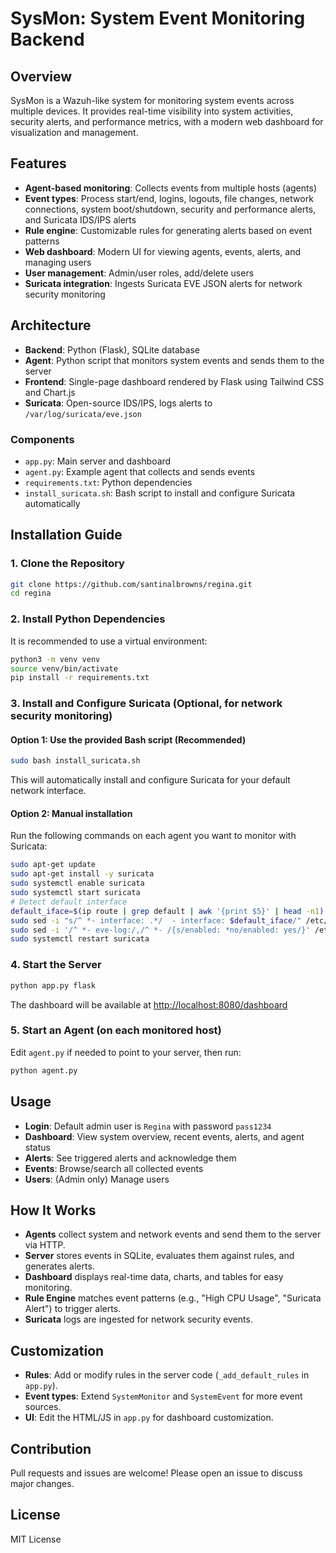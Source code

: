 # SysMon: System Event Monitoring Backend

## Overview
SysMon is a Wazuh-like system for monitoring system events across multiple devices. It provides real-time visibility into system activities, security alerts, and performance metrics, with a modern web dashboard for visualization and management.

## Features
- **Agent-based monitoring**: Collects events from multiple hosts (agents)
- **Event types**: Process start/end, logins, logouts, file changes, network connections, system boot/shutdown, security and performance alerts, and Suricata IDS/IPS alerts
- **Rule engine**: Customizable rules for generating alerts based on event patterns
- **Web dashboard**: Modern UI for viewing agents, events, alerts, and managing users
- **User management**: Admin/user roles, add/delete users
- **Suricata integration**: Ingests Suricata EVE JSON alerts for network security monitoring

## Architecture
- **Backend**: Python (Flask), SQLite database
- **Agent**: Python script that monitors system events and sends them to the server
- **Frontend**: Single-page dashboard rendered by Flask using Tailwind CSS and Chart.js
- **Suricata**: Open-source IDS/IPS, logs alerts to `/var/log/suricata/eve.json`

### Components
- `app.py`: Main server and dashboard
- `agent.py`: Example agent that collects and sends events
- `requirements.txt`: Python dependencies
- `install_suricata.sh`: Bash script to install and configure Suricata automatically

## Installation Guide

### 1. Clone the Repository
```bash
git clone https://github.com/santinalbrowns/regina.git
cd regina
```

### 2. Install Python Dependencies
It is recommended to use a virtual environment:
```bash
python3 -m venv venv
source venv/bin/activate
pip install -r requirements.txt
```

### 3. Install and Configure Suricata (Optional, for network security monitoring)
#### Option 1: Use the provided Bash script (Recommended)
```bash
sudo bash install_suricata.sh
```
This will automatically install and configure Suricata for your default network interface.

#### Option 2: Manual installation
Run the following commands on each agent you want to monitor with Suricata:
```bash
sudo apt-get update
sudo apt-get install -y suricata
sudo systemctl enable suricata
sudo systemctl start suricata
# Detect default interface
default_iface=$(ip route | grep default | awk '{print $5}' | head -n1)
sudo sed -i "s/^ *- interface: .*/  - interface: $default_iface/" /etc/suricata/suricata.yaml
sudo sed -i '/^ *- eve-log:/,/^ *- /{s/enabled: *no/enabled: yes/}' /etc/suricata/suricata.yaml
sudo systemctl restart suricata
```

### 4. Start the Server
```bash
python app.py flask
```
The dashboard will be available at [http://localhost:8080/dashboard](http://localhost:8080/dashboard)

### 5. Start an Agent (on each monitored host)
Edit `agent.py` if needed to point to your server, then run:
```bash
python agent.py
```

## Usage
- **Login**: Default admin user is `Regina` with password `pass1234`
- **Dashboard**: View system overview, recent events, alerts, and agent status
- **Alerts**: See triggered alerts and acknowledge them
- **Events**: Browse/search all collected events
- **Users**: (Admin only) Manage users

## How It Works
- **Agents** collect system and network events and send them to the server via HTTP.
- **Server** stores events in SQLite, evaluates them against rules, and generates alerts.
- **Dashboard** displays real-time data, charts, and tables for easy monitoring.
- **Rule Engine** matches event patterns (e.g., "High CPU Usage", "Suricata Alert") to trigger alerts.
- **Suricata** logs are ingested for network security events.

## Customization
- **Rules**: Add or modify rules in the server code (`_add_default_rules` in `app.py`).
- **Event types**: Extend `SystemMonitor` and `SystemEvent` for more event sources.
- **UI**: Edit the HTML/JS in `app.py` for dashboard customization.

## Contribution
Pull requests and issues are welcome! Please open an issue to discuss major changes.

## License
MIT License 